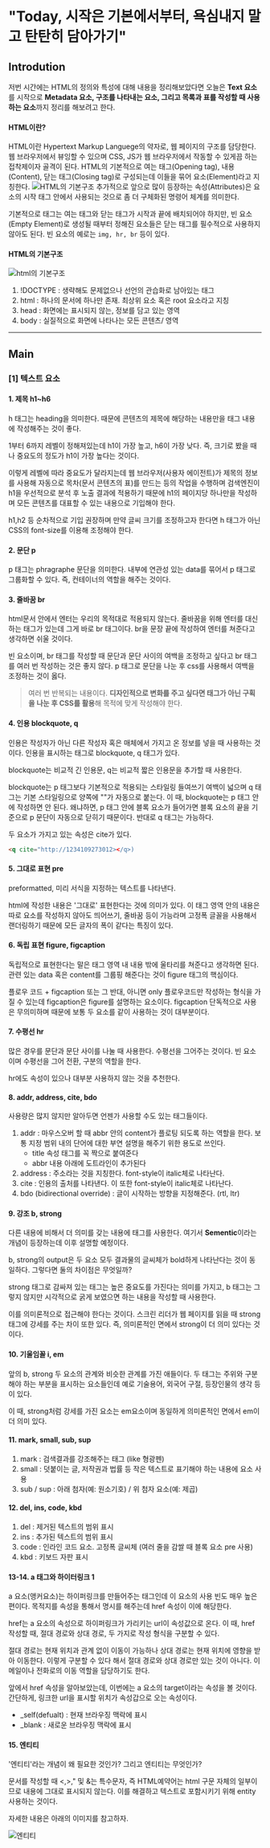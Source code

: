 # "Today, 시작은 기본에서부터, 욕심내지 말고 탄탄히 담아가기"

## Introdution
저번 시간에는 HTML의 정의와 특성에 대해 내용을 정리해보았다면 오늘은 **Text 요소**를 시작으로 **Metadata 요소, 구조를 나타내는 요소, 그리고 목록과 표를 작성할 때 사용하는 요소**까지 정리를 해보려고 한다.

#### HTML이란?
HTML이란 Hypertext Markup Languege의 약자로, 웹 페이지의 구조를 담당한다. 웹 브라우저에서 뷰잉할 수 있으며 CSS, JS가 웹 브라우저에서 작동할 수 있게끔 하는 접착제이자 골격이 된다. HTML의 기본적으로 여는 태그(Opening tag), 내용(Content), 닫는 태그(Closing tag)로 구성되는데 이들을 묶어 요소(Element)라고 지칭한다. 
![HTML의 기본구조](http://tcpschool.com/lectures/img_html_tag_structure.png)
추가적으로 앞으로 많이 등장하는 속성(Attributes)은 요소의 시작 태그 안에서 사용되는 것으로 좀 더 구체화된 명령어 체계를 의미한다.


기본적으로 태그는 여는 태그와 닫는 태그가 시작과 끝에 배치되어야 하지만, 빈 요소(Empty Element)로 생성될 때부터 정해진 요소들은 닫는 태그를 필수적으로 사용하지 않아도 된다. 빈 요소의 예로는 `img, hr, br` 등이 있다.

#### HTML의 기본구조
![html의 기본구조](https://mblogthumb-phinf.pstatic.net/MjAyMDA0MjFfMTU4/MDAxNTg3NDI3NzQxMzk2.U9j2oDqTsXSDDAmKEg3Lat1HWx_3d5CBbrvn-jlbMT0g.5F1itvkmoWSmdKpmkJzs78VhpxMxWifVWVXDycrMf8Qg.PNG.anne9/image.png?type=w800)
1. !DOCTYPE : 생략해도 문제없으나 선언의 관습화로 남아있는 태그
2. html : 하나의 문서에 하나만 존재. 최상위 요소 혹은 root 요소라고 지칭
3. head : 화면에는 표시되지 않는, 정보를 담고 있는 영역
4. body : 실질적으로 화면에 나타나는 모든 콘텐츠/ 영역

---
## Main

### [1] 텍스트 요소
#### 1. 제목 h1~h6
 h 태그는 heading을 의미한다. 때문에 콘텐츠의 제목에 해당하는 내용만을 태그 내용에 작성해주는 것이 좋다. 
 
 1부터 6까지 레벨이 정해져있는데 h1이 가장 높고, h6이 가장 낮다. 즉, 크기로 봤을 때나 중요도의 정도가 h1이 가장 높다는 것이다.
 
 이렇게 레벨에 따라 중요도가 달라지는데 웹 브라우저(사용자 에이전트)가 제목의 정보를 사용해 자동으로 목차(문서 콘텐츠의 표)를 만드는 등의 작업을 수행하며 검색엔진이 h1을 우선적으로 분석 후 노출 결과에 적용하기 때문에 h1의 페이지당 하나만을 작성하며 모든 콘텐츠를 대표할 수 있는 내용으로 기입해야 한다. 
 
 h1,h2 등 순차적으로 기입 권장하며 만약 글씨 크기를 조정하고자 한다면 h 태그가 아닌 CSS의 font-size를 이용해 조정해야 한다.


#### 2. 문단 p
 p 태그는 phragraphe 문단을 의미한다. 내부에 연관성 있는 data를 묶어서 p 태그로 그룹화할 수 있다. 즉, 컨테이너의 역할을 해주는 것이다.


#### 3. 줄바꿈 br
html문서 안에서 엔터는 우리의 목적대로 적용되지 않는다. 줄바꿈을 위해 엔터를 대신 하는 태그가 있는데 그게 바로 br 태그이다. br을 문장 끝에 작성하여 엔터를 쳐준다고 생각하면 쉬울 것이다.

빈 요소이며, br 태그를 작성할 때 문단과 문단 사이의 여백을 조정하고 싶다고 br 태그를 여러 번 작성하는 것은 좋지 않다. p 태그로 문단을 나눈 후 css를 사용해서 여백을 조정하는 것이 옳다. 

>여러 번 반복되는 내용이다. **디자인적으로 변화를 주고 싶다면 태그가 아닌 구획을 나눈 후 CSS를 활용**해 목적에 맞게 작성해야 한다.
 
#### 4.  인용 blockquote, q
 인용은 작성자가 아닌 다른 작성자 혹은 매체에서 가지고 온 정보를 넣을 때 사용하는 것이다. 인용을 표시하는 태그로 blockquote, q 태그가 있다.

 blockquote는 비교적 긴 인용문, q는 비교적 짧은 인용문을 추가할 때 사용한다.

blockquote는 p 태그보다 기본적으로 적용되는 스타일링 들여쓰기 여백이 넓으며 q 태그는 기본 스타일링으로 양쪽에 ""가 자동으로 붙는다. 이 때, blockquote는 p 태그 안에 작성하면 안 된다. 왜냐하면, p 태그 안에 블록 요소가 들어가면 블록 요소의 끝을 기준으로 p 문단이 자동으로 닫히기 때문이다. 반대로 q 태그는 가능하다.
 
 두 요소가 가지고 있는 속성은 cite가 있다. 
 ```html
 <q cite="http://1234109273012></q>)
 ```

#### 5. 그대로 표현 pre
preformatted, 미리 서식을 지정하는 텍스트를 나타낸다. 

html에 작성한 내용은 '그대로' 표현한다는 것에 의미가 있다. 이 태그 영역 안의 내용은 따로 요소를 작성하지 않아도 띄어쓰기, 줄바꿈 등이 가능라며 고정폭 글꼴을 사용해서 랜더링하기 때문에 모든 글자의 폭이 같다는 특징이 있다.

#### 6. 독립 표현 figure, figcaption
독립적으로 표현한다는 말은 태그 영역 내 내용 밖에 울타리를 쳐준다고 생각하면 된다. 관련 있는 data 혹은 content를 그룹핑 해준다는 것이 figure 태그의 핵심이다.

플로우 코드 + figcaption 또는 그 반대, 아니면 only 플로우코드만 작성하는 형식을 가질 수 있는데 figcaption은 figure를 설명하는 요소이다. figcaption 단독적으로 사용은 무의미하며 때문에 보통 두 요소를 같이 사용하는 것이 대부분이다.

#### 7. 수평선 hr
 많은 경우를 문단과 문단 사이를 나눌 때 사용한다. 수평선을 그어주는 것이다.
빈 요소이며 수평선을 그어 전환, 구분의 역할을 한다. 

hr에도 속성이 있으나 대부분 사용하지 않는 것을 추천한다.

#### 8. addr, address, cite, bdo
 사용량은 많지 않지만 알아두면 언젠가 사용할 수도 있는 태그들이다. 

 1. addr : 마우스오버 할 때 abbr 안의 content가 플로팅 되도록 하는 역할을 한다. 보통 지정 범위 내의 단어에 대한 부연 설명을 해주기 위한 용도로 쓰인다.
 	- title 속성 태그를 꼭 짝으로 붙여준다
	- abbr 내용 아래에 도트라인이 추가된다
 2. address : 주소라는 것을 지칭한다. font-style이 italic체로 나타난다.
 3. cite : 인용의 출처를 나타낸다. 이 또한 font-style이 italic체로 나타난다.
 4. bdo (bidirectional override) : 글이 시작하는 방향을 지정해준다. (rtl, ltr)

#### 9. 강조 b, strong
 다른 내용에 비해서 더 의미를 갖는 내용에 태그를 사용한다. 여기서 **Sementic**이라는 개념이 등장하는데 이후 설명할 예정이다. 

 b, strong의 output은 두 요소 모두 결과물의 글씨체가 bold하게 나타난다는 것이 동일하다. 그렇다면 둘의 차이점은 무엇일까? 
 
 strong 태그로 감싸져 있는 태그는 높은 중요도를 가진다는 의미를 가지고, b 태그는 그렇지 않지만 시각적으로 굵게 보였으면 하는 내용을 작성할 때 사용한다. 
 
 이를 의미론적으로 접근해야 한다는 것이다. 스크린 리더가 웹 페이지를 읽을 때 strong 태그에 강세를 주는 차이 또한 있다. 즉, 의미론적인 면에서 strong이 더 의미 있다는 것이다.

#### 10. 기울임꼴 i, em
 앞의 b, strong 두 요소의 관계와 비슷한 관계를 가진 애들이다. 두 태그는 주위와 구분해야 하는 부분을 표시하는 요소들인데 예로 기술용어, 외국어 구절, 등장인물의 생각 등이 있다.

 이 때, strong처럼 강세를 가진 요소는 em요소이며 동일하게 의미론적인 면에서 em이 더 의미 있다.

#### 11. mark, small, sub, sup
 1) mark : 검색결과를 강조해주는 태그 (like 형광펜)
 2) small : 덧붙이는 글, 저작권과 법률 등 작은 텍스트로 표기해야 하는 내용에 요소 사용
 3) sub / sup : 아래 첨자(예: 원소기호) / 위 첨자 요소(예: 제곱)

#### 12. del, ins, code, kbd
 1) del : 제거된 텍스트의 범위 표시
 2) ins : 추가된 텍스트의 범위 표시 
 3) code : 인라인 코드 요소. 고정폭 글씨체 (여러 줄을 감쌀 때 블록 요소 pre 사용)
 4) kbd : 키보드 자판 표시

#### 13-14. a 태그와 하이터링크 1
 a 요소(앵커요소)는 하이퍼링크를 만들어주는 태그인데 이 요소의 사용 빈도 매우 높은 편이다. 목적지를 속성을 통해서 명시를 해주는데 href 속성이 이에 해당한다.

href는 a 요소의 속성으로 하이퍼링크가 가리키는 url이 속성값으로 온다.
이 때, href 작성할 때, 절대 경로와 상대 경로, 두 가지로 작성 형식을 구분할 수 있다.

절대 경로는 현재 위치과 관계 없이 이동이 가능하나 상대 경로는 현재 위치에 영향을 받아 이동한다. 이렇게 구분할 수 있다 해서 절대 경로와 상대 경로만 있는 것이 아니다. 이메일이나 전화로의 이동 역할을 담당하기도 한다.

앞에서 href 속성을 알아보았는데, 이번에는 a 요소의 target이라는 속성을 볼 것이다.
간단하게, 링크한 url을 표시할 위치가 속성갑으로 오는 속성이다.
- _self(defualt) : 현재 브라우징 맥락에 표시
- _blank : 새로운 브라우징 맥락에 표시

#### 15. 엔티티
 '엔티티'라는 개념이 왜 필요한 것인가? 그리고 엔티티는 무엇인가?

 문서를 작성할 때 <,>," 및 &는 특수문자, 즉 HTML예약어는 html 구문 자체의 일부이므로 내용에 그대로 표시되지 않는다. 이를 해결하고 텍스트로 포함시키기 위해 entity 사용하는 것이다.

 자세한 내용은 아래의 이미지를 참고하자.

![엔티티](https://blog.kakaocdn.net/dn/4MgSa/btqAE6RGmIS/KnPhHeBjJIYJfjIu8PkTYk/img.png)
